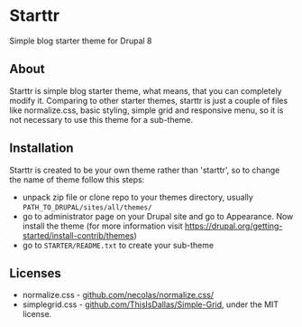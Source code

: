 # Starttr
Simple blog starter theme for Drupal 8

## About
Starttr is simple blog starter theme, what means, that you can completely modify
it. Comparing to other starter themes, starttr is just a couple of files like
normalize.css, basic styling, simple grid and responsive menu, so it is not necessary to use
this theme for a sub-theme.

## Installation
Starttr is created to be your own theme rather than 'starttr', so to change the
name of theme follow this steps:

  - unpack zip file or clone repo to your themes directory, usually
    `PATH_TO_DRUPAL/sites/all/themes/`
  - go to administrator page on your Drupal site and go to Appearance. Now
    install the theme (for more information visit
    https://drupal.org/getting-started/install-contrib/themes)
  - go to `STARTER/README.txt` to create your sub-theme

## Licenses
  - normalize.css - [github.com/necolas/normalize.css/](https://github.com/necolas/normalize.css/)
  - simplegrid.css - [github.com/ThisIsDallas/Simple-Grid](https://github.com/ThisIsDallas/Simple-Grid), under the MIT license.
  

  
